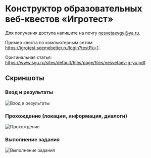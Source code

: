 # Конструктор образовательных веб-квестов «Игротест»

Для получения доступа напишите на почту nesvetaevgy@ya.ru.

Пример квеста по компьютерным сетям: https://igrotest.seemebetter.ru/login?testPk=1.

Оригинальная статья: https://www.sgu.ru/sites/default/files/page/files/nesvetaev-g-yu.pdf.

## Скриншоты

### Вход и результаты

![Вход и результаты](https://igrotest.seemebetter.ru/static/index/login_results.png)

### Прохождение (локации, информация, диалоги)

![Прохождение](https://igrotest.seemebetter.ru/static/index/completeting.png)

### Выполнение задания

![Выполнение задания](https://igrotest.seemebetter.ru/static/index/completeting-task.png)